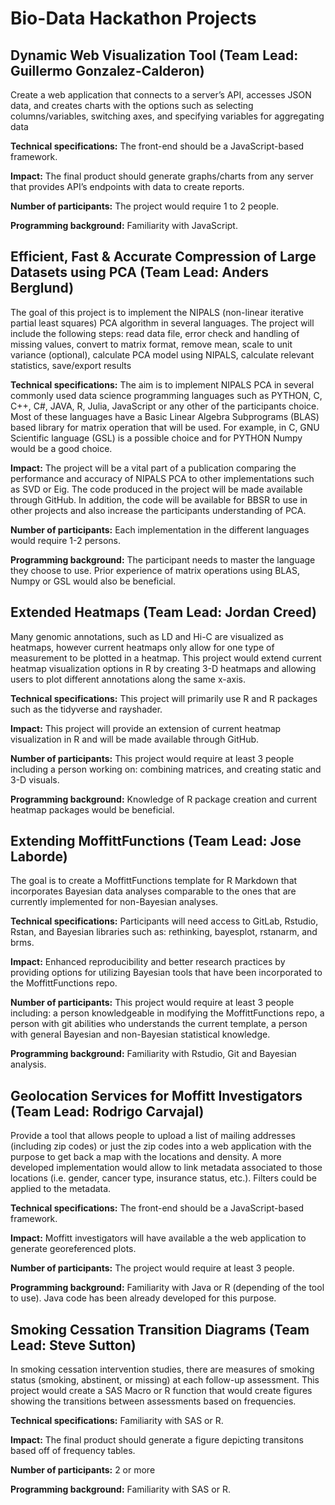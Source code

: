 # Bio-Data Hackathon Projects 

## Dynamic Web Visualization Tool (Team Lead: Guillermo Gonzalez-Calderon)

Create a web application that connects to a server’s API, accesses JSON data, and creates charts with the options such as selecting columns/variables, switching axes, and specifying variables for aggregating data

**Technical specifications:** The front-end should be a JavaScript-based framework. 

**Impact:** The final product should generate graphs/charts from any server that provides API’s endpoints with data to create reports.

**Number of participants:** The project would require 1 to 2 people.

**Programming background:** Familiarity with JavaScript. 

## Efficient, Fast & Accurate Compression of Large Datasets using PCA (Team Lead: Anders Berglund)

The goal of this project is to implement the NIPALS (non-linear iterative partial least squares) PCA algorithm in several languages. The project will include the following steps: read data file, error check and handling of missing values, convert to matrix format, remove mean, scale to unit variance (optional), calculate PCA model using NIPALS, calculate relevant statistics, save/export results

**Technical specifications:**  The aim is to implement NIPALS PCA in several commonly used data science programming languages such as PYTHON, C, C++, C#, JAVA, R, Julia, JavaScript or any other of the participants choice. Most of these languages have a Basic Linear Algebra Subprograms (BLAS) based library for matrix operation that will be used. For example, in C, GNU Scientific language (GSL) is a possible choice and for PYTHON Numpy would be a good choice.

**Impact:** The project will be a vital part of a publication comparing the performance and accuracy of NIPALS PCA to other implementations such as SVD or Eig. The code produced in the project will be made available through GitHub. In addition, the code will be available for BBSR to use in other projects and also increase the participants understanding of PCA.

**Number of participants:** Each implementation in the different languages would require 1-2 persons.

**Programming background:** The participant needs to master the language they choose to use. Prior experience of matrix operations using BLAS, Numpy or GSL would also be beneficial.

## Extended Heatmaps (Team Lead: Jordan Creed)

Many genomic annotations, such as LD and Hi-C are visualized as heatmaps, however current heatmaps only allow for one type of measurement to be plotted in a heatmap. This project would extend current heatmap visualization options in R by creating 3-D heatmaps and allowing users to plot different annotations along the same x-axis. 

**Technical specifications:** This project will primarily use R and R packages such as the tidyverse and rayshader. 

**Impact:** This project will provide an extension of current heatmap visualization in R and will be made available through GitHub. 

**Number of participants:** This project would require at least 3 people including a person working on: combining matrices, and creating static and 3-D visuals. 

**Programming background:** Knowledge of R package creation and current heatmap packages would be beneficial. 

## Extending MoffittFunctions (Team Lead: Jose Laborde)

The goal is to create a MoffittFunctions template for R Markdown that incorporates Bayesian data analyses comparable to the ones that are currently implemented for non-Bayesian analyses.

**Technical specifications:** Participants will need access to GitLab, Rstudio, Rstan, and Bayesian libraries such as: rethinking, bayesplot, rstanarm, and brms.

**Impact:** Enhanced reproducibility and better research practices by providing options for utilizing Bayesian tools that have been incorporated to the MoffittFunctions repo.

**Number of participants:** This project would require at least 3 people including: a person knowledgeable in modifying the MoffittFunctions repo, a person with git abilities who understands the current template, a person with general Bayesian and non-Bayesian statistical knowledge.

**Programming background:** Familiarity with Rstudio, Git and Bayesian analysis.

## Geolocation Services for Moffitt Investigators (Team Lead: Rodrigo Carvajal)

Provide a tool that allows people to upload a list of mailing addresses (including zip codes) or just the zip codes into a web application with the purpose to get back a map with the locations and density.  A more developed implementation would allow to link metadata associated to those locations (i.e. gender, cancer type, insurance status, etc.). Filters could be applied to the metadata.

**Technical specifications:** The front-end should be a JavaScript-based framework.

**Impact:** Moffitt investigators will have available a the web application to generate georeferenced plots.

**Number of participants:** The project would require at least 3 people.

**Programming background:** Familiarity with Java or R (depending of the tool to use).  Java code has been already developed for this purpose. 

## Smoking Cessation Transition Diagrams (Team Lead: Steve Sutton)

In smoking cessation intervention studies, there are measures of smoking status (smoking, abstinent, or missing) at each follow-up assessment. This project would create a SAS Macro or R function that would create figures showing the transitions between assessments based on frequencies. 

**Technical specifications:** Familiarity with SAS or R. 

**Impact:** The final product should generate a figure depicting transitons based off of frequency tables. 

**Number of participants:** 2 or more

**Programming background:** Familiarity with SAS or R. 
